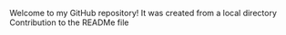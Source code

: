 Welcome to my GitHub repository! It was created from a local directory
Contribution to the READMe file
